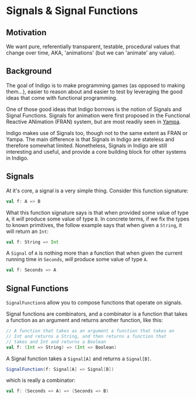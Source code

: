 # Signals & Signal Functions

## Motivation

We want pure, referentially transparent, testable, procedural values that change over time, AKA, 'animations' (but we can 'animate' any value).

## Background

The goal of Indigo is to make programming games (as opposed to making them...), easier to reason about and easier to test by leveraging the good ideas that come with functional programming.

One of those good ideas that Indigo borrows is the notion of Signals and Signal Functions. Signals for animation were first proposed in the Functional Reactive ANimation (FRAN) system, but are most readily seen in [Yampa](https://github.com/ivanperez-keera/Yampa).

Indigo makes use of Signals too, though not to the same extent as FRAN or Yampa. The main difference is that Signals in Indigo are stateless and therefore somewhat limited. Nonetheless, Signals in Indigo are still interesting and useful, and provide a core building block for other systems in Indigo.

## Signals

At it's core, a signal is a very simple thing. Consider this function signature:

```scala
val f: A => B
```

What this function signature says is that when provided some value of type `A`, it _will_ produce some value of type `B`. In concrete terms, if we fix the types to known primitives, the follow example says that when given a `String`, it will return an `Int`:

```scala
val f: String => Int
```

A `Signal` of `A` is nothing more than a function that when given the current running time in `Seconds`, _will_ produce some value of type `A`.

```scala
val f: Seconds => A
```

## Signal Functions

`SignalFunction`s allow you to compose functions that operate on signals.

Signal functions are combinators, and a combinator is a function that takes a function as an argument and returns another function, like this:

```scala
// A function that takes as an argument a function that takes an
// Int and returns a String, and then returns a function that
// takes and Int and returns a Boolean
val f: (Int => String) => (Int => Boolean)
```

A Signal function takes a `Signal[A]` and returns a `Signal[B]`.

```scala
SignalFunction(f: Signal[A] => Signal[B])
```

which is really a combinator:

```scala
val f: (Seconds => A) => (Seconds => B)
```
